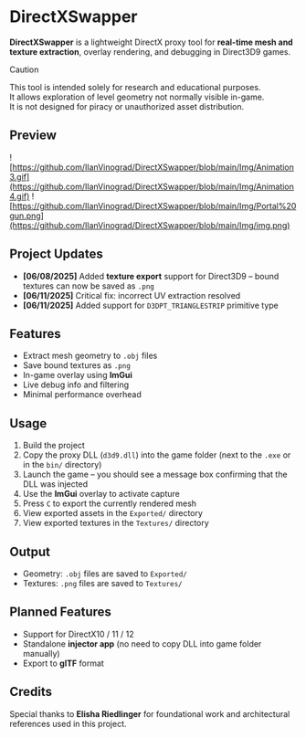 # DirectXSwapper

**DirectXSwapper** is a lightweight DirectX proxy tool for **real-time mesh and texture extraction**, overlay rendering, and debugging in Direct3D9 games.

> [!Caution]
>  This tool is intended solely for research and educational purposes.  
>  It allows exploration of level geometry not normally visible in-game.  
>  It is not designed for piracy or unauthorized asset distribution.  


## Preview

![https://github.com/IlanVinograd/DirectXSwapper/blob/main/Img/Animation3.gif](https://github.com/IlanVinograd/DirectXSwapper/blob/main/Img/Animation4.gif)
![https://github.com/IlanVinograd/DirectXSwapper/blob/main/Img/Portal%20gun.png](https://github.com/IlanVinograd/DirectXSwapper/blob/main/Img/img.png)

## Project Updates

-  **[06/08/2025]** Added **texture export** support for Direct3D9 – bound textures can now be saved as `.png`
-  **[06/11/2025]** Critical fix: incorrect UV extraction resolved
-  **[06/11/2025]** Added support for `D3DPT_TRIANGLESTRIP` primitive type
  
## Features

- Extract mesh geometry to `.obj` files  
- Save bound textures as `.png`  
- In-game overlay using **ImGui**  
- Live debug info and filtering  
- Minimal performance overhead  

## Usage

1. Build the project
2. Copy the proxy DLL (`d3d9.dll`) into the game folder (next to the `.exe` or in the `bin/` directory)
3. Launch the game – you should see a message box confirming that the DLL was injected
4. Use the **ImGui** overlay to activate capture
5. Press `C` to export the currently rendered mesh
6. View exported assets in the `Exported/` directory
7. View exported textures in the `Textures/` directory
   
## Output

- Geometry: `.obj` files are saved to `Exported/`
- Textures: `.png` files are saved to `Textures/`

## Planned Features

- Support for DirectX10 / 11 / 12
- Standalone **injector app** (no need to copy DLL into game folder manually)
- Export to **glTF** format
  
## Credits

Special thanks to **Elisha Riedlinger** for foundational work and architectural references used in this project.
